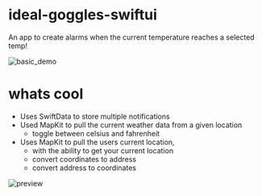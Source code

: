 # ideal-goggles-swiftui

An app to create alarms when the current temperature reaches a selected temp!  

![basic_demo](https://github.com/Pierre81385/ideal-goggles-swiftui/blob/main/assets/basic_demo2.gif?raw=true)

# whats cool

- Uses SwiftData to store multiple notifications
- Used MapKit to pull the current weather data from a given location
    + toggle between celsius and fahrenheit
- Uses MapKit to pull the users current location, 
    + with the ability to get your current location
    + convert coordinates to address
    + convert address to coordinates

![preview](https://github.com/Pierre81385/ideal-goggles-swiftui/blob/main/assets/Screenshot%202024-06-23%20at%2011.56.56%E2%80%AFAM.png?raw=true)